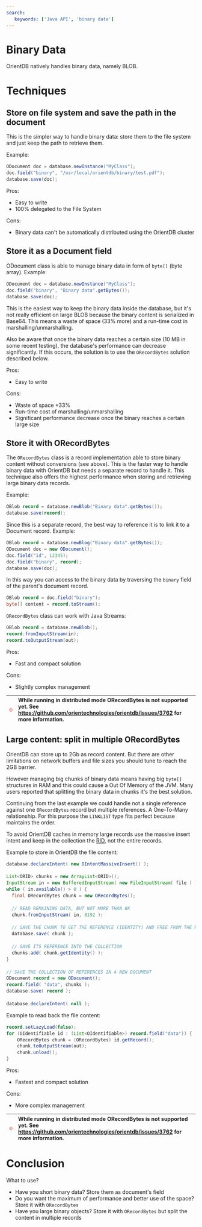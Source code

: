 ```yaml
---
search:
   keywords: ['Java API', 'binary data']
---
```


# Binary Data

OrientDB natively handles binary data, namely BLOB.


# Techniques

## Store on file system and save the path in the document

This is the simpler way to handle binary data: store them to the file system and just keep the path to retrieve them.

Example:
```java
ODocument doc = database.newInstance("MyClass");
doc.field("binary", "/usr/local/orientdb/binary/test.pdf");
database.save(doc);
```

Pros:
- Easy to write
- 100% delegated to the File System

Cons:
- Binary data can't be automatically distributed using the OrientDB cluster

## Store it as a Document field

ODocument class is able to manage binary data in form of `byte[]` (byte array). Example:
```java
ODocument doc = database.newInstance("MyClass");
doc.field("binary", "Binary data".getBytes());
database.save(doc);
```


This is the easiest way to keep the binary data inside the database, but it's not really efficient on large BLOB because the binary content is serialized in Base64. This means a waste of space (33% more) and a run-time cost in marshalling/unmarshalling.

Also be aware that once the binary data reaches a certain size (10 MB in some recent testing), the database's performance can decrease significantly. If this occurs, the solution is to use the `ORecordBytes` solution described below.

Pros:
- Easy to write

Cons:
- Waste of space +33%
- Run-time cost of marshalling/unmarshalling
- Significant performance decrease once the binary reaches a certain large size

## Store it with ORecordBytes

The `ORecordBytes` class is a record implementation able to store binary content without conversions (see above). This is the faster way to handle binary data with OrientDB but needs a separate record to handle it. This technique also offers the highest performance when storing and retrieving large binary data records.

Example:
```java
OBlob record = database.newBlob("Binary data".getBytes());
database.save(record);
```

Since this is a separate record, the best way to reference it is to link it to a Document record. Example:
```java
OBlob record = database.newBlog("Binary data".getBytes());
ODocument doc = new ODocument();
doc.field("id", 12345);
doc.field("binary", record);
database.save(doc);
```

In this way you can access to the binary data by traversing the `binary` field of the parent's document record.
```java
OBlob record = doc.field("binary");
byte[] content = record.toStream();
```

`ORecordBytes` class can work with Java Streams:
```java
OBlob record = database.newBlob();
record.fromInputStream(in);
record.toOutputStream(out);
```

Pros:
- Fast and compact solution

Cons:
- Slightly complex management

| ![NOTE](../images/warning.png) | While running in distributed mode ORecordBytes is not supported yet. See https://github.com/orientechnologies/orientdb/issues/3762 for more information. |
|----|:----|

## Large content: split in multiple ORecordBytes

OrientDB can store up to 2Gb as record content. But there are other limitations on network buffers and file sizes you should tune to reach the 2GB barrier.

However managing big chunks of binary data means having big `byte[]` structures in RAM and this could cause a Out Of Memory of the JVM. Many users reported that splitting the binary data in chunks it's the best solution.

Continuing from the last example we could handle not a single reference against one `ORecordBytes` record but multiple references. A One-To-Many relationship. For this purpose the `LINKLIST` type fits perfect because maintains the order.

To avoid OrientDB caches in memory large records use the massive insert intent and keep in the collection the [RID](../datamodeling/Concepts.md#record-id), not the entire records.

Example to store in OrientDB the file content:
```java
database.declareIntent( new OIntentMassiveInsert() );

List<ORID> chunks = new ArrayList<ORID>();
InputStream in = new BufferedInputStream( new FileInputStream( file ) );
while ( in.available() > 0 ) {
  final ORecordBytes chunk = new ORecordBytes();

  // READ REMAINING DATA, BUT NOT MORE THAN 8K
  chunk.fromInputStream( in, 8192 );

  // SAVE THE CHUNK TO GET THE REFERENCE (IDENTITY) AND FREE FROM THE MEMORY
  database.save( chunk );

  // SAVE ITS REFERENCE INTO THE COLLECTION
  chunks.add( chunk.getIdentity() );
}

// SAVE THE COLLECTION OF REFERENCES IN A NEW DOCUMENT
ODocument record = new ODocument();
record.field( "data", chunks );
database.save( record );

database.declareIntent( null );
```

Example to read back the file content:
```java
record.setLazyLoad(false);
for (OIdentifiable id : (List<OIdentifiable>) record.field("data")) {
    ORecordBytes chunk = (ORecordBytes) id.getRecord();
    chunk.toOutputStream(out);
    chunk.unload();
}
```

Pros:
- Fastest and compact solution

Cons:
- More complex management

| ![NOTE](../images/warning.png) | While running in distributed mode ORecordBytes is not supported yet. See https://github.com/orientechnologies/orientdb/issues/3762 for more information. |
|----|:----|


# Conclusion

What to use?
- Have you short binary data? Store them as document's field
- Do you want the maximum of performance and better use of the space? Store it with `ORecordBytes`
- Have you large binary objects? Store it with `ORecordBytes` but split the content in multiple records
